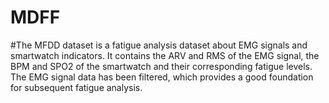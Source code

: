 # MDFF
#The MFDD dataset is a fatigue analysis dataset about EMG signals and smartwatch indicators. It contains the ARV and RMS of the EMG signal, the BPM and SPO2 of the smartwatch and their corresponding fatigue levels. The EMG signal data has been filtered, which provides a good foundation for subsequent fatigue analysis.
